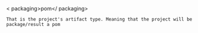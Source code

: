 < packaging>pom</ packaging>

	That is the project's artifact type. Meaning that the project will be package/result a pom
